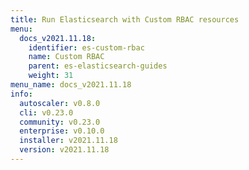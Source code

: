 ```yaml
---
title: Run Elasticsearch with Custom RBAC resources
menu:
  docs_v2021.11.18:
    identifier: es-custom-rbac
    name: Custom RBAC
    parent: es-elasticsearch-guides
    weight: 31
menu_name: docs_v2021.11.18
info:
  autoscaler: v0.8.0
  cli: v0.23.0
  community: v0.23.0
  enterprise: v0.10.0
  installer: v2021.11.18
  version: v2021.11.18
---
```


